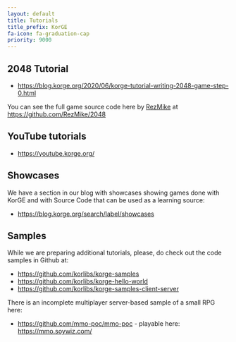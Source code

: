 ```yaml
---
layout: default
title: Tutorials
title_prefix: KorGE
fa-icon: fa-graduation-cap
priority: 9000
---
```


## 2048 Tutorial

* <https://blog.korge.org/2020/06/korge-tutorial-writing-2048-game-step-0.html>

You can see the full game source code here by [RezMike](https://github.com/RezMike) at <https://github.com/RezMike/2048>

## YouTube tutorials

* <https://youtube.korge.org/>

## Showcases

We have a section in our blog with showcases showing games done with KorGE and with Source Code that
can be used as a learning source:

* <https://blog.korge.org/search/label/showcases> 

## Samples

While we are preparing additional tutorials, please, do check out the code samples in Github at:
* <https://github.com/korlibs/korge-samples>
* <https://github.com/korlibs/korge-hello-world>
* <https://github.com/korlibs/korge-samples-client-server>

There is an incomplete multiplayer server-based sample of a small RPG here:
* <https://github.com/mmo-poc/mmo-poc> - playable here: <https://mmo.soywiz.com/>

